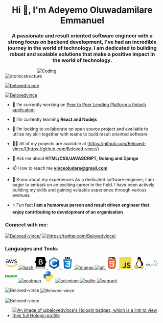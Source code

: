 <h1 align="center">Hi 👋, I'm Adeyemo Oluwadamilare Emmanuel</h1>
<h3 align="center">A passionate and result oriented software engineer with a strong focus on backend development, I've had an incredible journey in the world of technology. I am dedicated to building robust and scalable solutions that make a positive impact in the world of technology.</h3>
<img align="right" alt="Coding" width="400" src="https://cleancommit.io/static/4210533edc0ecaa67e1c734e159da855/8c32c/website-programmer-resized.avif">

<p align="left"> <img src="https://komarev.com/ghpvc/?username=atomicstructure&label=Profile%20views&color=0e75b6&style=flat" alt="atomicstructure" /> </p>

<p align="left"> <a href="https://github.com/ryo-ma/github-profile-trophy"><img src="https://github-profile-trophy.vercel.app/?username=beloved-vince" alt="beloved-vince" /></a> </p>

<p align="left"> <a href="https://twitter.com/Belovedvince" target="blank"><img src="https://img.shields.io/twitter/follow/Belovedvince?logo=twitter&style=for-the-badge" alt="Belovedvince" /></a> </p>

- 🔭 I’m currently working on [Peer to Peer Lending Platform a fintech application](https://github.com/Beloved-vince/InvestFlowAPI)

- 🌱 I’m currently learning **React and Nodejs**

- 👯 I’m looking to collaborate on open source project and available to utilize my skill together with teams to build result oriented software
- 👨‍💻 All of my projects are available at [https://github.com/Beloved-vince/](https://github.com/Beloved-vince/)

- 💬 Ask me about **HTML/CSS/JAVASCRIPT, Golang and Django**

- 📫 How to reach me **vinceoludare@gmail.com**

- 📄 Know about my experiences As a dedicated software engineer, I am eager to embark on an exciting career in the field. I have been actively building my skills and gaining valuable experience through various avenues.

- ⚡ Fun fact **I am a humorous person and result driven engineer that enjoy contributing to development of an organisation**


<h3 align="left">Connect with me:</h3>
<p align="left">
<a href="https://www.linkedin.com/in/adeyemo-oluwadamilare-18a55b22b/" target="blank"><img align="center" src="https://raw.githubusercontent.com/rahuldkjain/github-profile-readme-generator/master/src/images/icons/Social/linked-in-alt.svg" alt="Beloved-vince/" height="30" width="40" /></a> <a href="https://twitter.com/Belovedvince" target="blank"><img align="center" src="https://raw.githubusercontent.com/rahuldkjain/github-profile-readme-generator/master/src/images/icons/Social/twitter.svg" alt="(https://twitter.com/Belovedvince)" height="30" width="40" /></a>

<h3 align="left">Languages and Tools:</h3>
<p align="left"> <a href="https://aws.amazon.com" target="_blank" rel="noreferrer"> <img src="https://raw.githubusercontent.com/devicons/devicon/master/icons/amazonwebservices/amazonwebservices-original-wordmark.svg" alt="aws" width="40" height="40"/> </a> <a href="https://www.gnu.org/software/bash/" target="_blank" rel="noreferrer"> <img src="https://www.vectorlogo.zone/logos/gnu_bash/gnu_bash-icon.svg" alt="bash" width="40" height="40"/> </a> <a href="https://getbootstrap.com" target="_blank" rel="noreferrer"> <img src="https://raw.githubusercontent.com/devicons/devicon/master/icons/bootstrap/bootstrap-plain-wordmark.svg" alt="bootstrap" width="40" height="40"/> </a> <a href="https://www.cprogramming.com/" target="_blank" rel="noreferrer"> <img src="https://raw.githubusercontent.com/devicons/devicon/master/icons/c/c-original.svg" alt="c" width="40" height="40"/> </a> <a href="https://www.w3schools.com/css/" target="_blank" rel="noreferrer"> <img src="https://raw.githubusercontent.com/devicons/devicon/master/icons/css3/css3-original-wordmark.svg" alt="css3" width="40" height="40"/> </a> <a href="https://www.djangoproject.com/" target="_blank" rel="noreferrer"> <img src="https://cdn.worldvectorlogo.com/logos/django.svg" alt="django" width="40" height="40"/> </a> <a href="https://git-scm.com/" target="_blank" rel="noreferrer"> <img src="https://www.vectorlogo.zone/logos/git-scm/git-scm-icon.svg" alt="git" width="40" height="40"/> </a> <a href="https://www.w3.org/html/" target="_blank" rel="noreferrer"> <img src="https://raw.githubusercontent.com/devicons/devicon/master/icons/html5/html5-original-wordmark.svg" alt="html5" width="40" height="40"/> </a> <a href="https://developer.mozilla.org/en-US/docs/Web/JavaScript" target="_blank" rel="noreferrer"> <img src="https://raw.githubusercontent.com/devicons/devicon/master/icons/javascript/javascript-original.svg" alt="javascript" width="40" height="40"/> </a> <a href="https://www.linux.org/" target="_blank" rel="noreferrer"> <img src="https://raw.githubusercontent.com/devicons/devicon/master/icons/linux/linux-original.svg" alt="linux" width="40" height="40"/> </a> <a href="https://www.mysql.com/" target="_blank" rel="noreferrer"> <img src="https://raw.githubusercontent.com/devicons/devicon/master/icons/mysql/mysql-original-wordmark.svg" alt="mysql" width="40" height="40"/> </a> <a href="https://www.nginx.com" target="_blank" rel="noreferrer"> <img src="https://raw.githubusercontent.com/devicons/devicon/master/icons/nginx/nginx-original.svg" alt="nginx" width="40" height="40"/> </a><a href="https://postman.com" target="_blank" rel="noreferrer"> <img src="https://www.vectorlogo.zone/logos/getpostman/getpostman-icon.svg" alt="postman" width="40" height="40"/> </a> <a href="https://www.python.org" target="_blank" rel="noreferrer"> <img src="https://raw.githubusercontent.com/devicons/devicon/master/icons/python/python-original.svg" alt="python" width="40" height="40"/> </a> <a href="https://www.selenium.dev" target="_blank" rel="noreferrer"> <img src="https://raw.githubusercontent.com/detain/svg-logos/780f25886640cef088af994181646db2f6b1a3f8/svg/selenium-logo.svg" alt="selenium" width="40" height="40"/> </a> <a href="https://www.sqlite.org/" target="_blank" rel="noreferrer"> <img src="https://www.vectorlogo.zone/logos/sqlite/sqlite-icon.svg" alt="sqlite" width="40" height="40"/> </a> <a href="https://www.vagrantup.com/" target="_blank" rel="noreferrer"> <img src="https://www.vectorlogo.zone/logos/vagrantup/vagrantup-icon.svg" alt="vagrant" width="40" height="40"/> </a> </p>

<p><img align="left" src="https://github-readme-stats.vercel.app/api/top-langs?username=Beloved-vince&show_icons=true&locale=en&layout=compact" alt="Beloved-vince" /></p>

<p>&nbsp;<img align="center" src="https://github-readme-stats.vercel.app/api?username=Beloved-vince&show_icons=true&locale=en" alt="Beloved-vince" /></p>

<p><img align="center" src="https://github-readme-streak-stats.herokuapp.com/?user=Beloved-vince&" alt="Beloved-vince" /></p>


- [![An image of @belovedvince's Holopin badges, which is a link to view their full Holopin profile](https://holopin.me/belovedvince)](https://holopin.io/@belovedvince)

<!---
Beloved-vince/Beloved-vince is a ✨ special ✨ repository because its `README.md` (this file) appears on your GitHub profile.
You can click the Preview link to take a look at your changes.
--->
